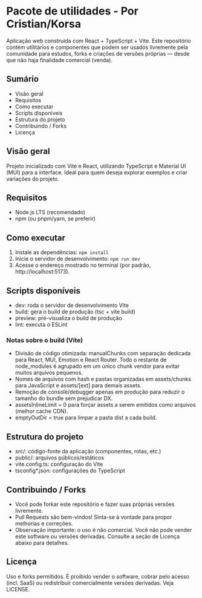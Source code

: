 # Pacote de utilidades - Por Cristian/Korsa

Aplicação web construída com React + TypeScript + Vite. Este repositório contém utilitários e componentes que podem ser usados livremente pela comunidade para estudos, forks e criações de versões próprias — desde que não haja finalidade comercial (venda).

## Sumário
- Visão geral
- Requisitos
- Como executar
- Scripts disponíveis
- Estrutura do projeto
- Contribuindo / Forks
- Licença

## Visão geral
Projeto inicializado com Vite e React, utilizando TypeScript e Material UI (MUI) para a interface. Ideal para quem deseja explorar exemplos e criar variações do projeto.

## Requisitos
- Node.js LTS (recomendado)
- npm (ou pnpm/yarn, se preferir)

## Como executar
1. Instale as dependências:
   `npm install`
2. Inicie o servidor de desenvolvimento:
   `npm run dev`
3. Acesse o endereço mostrado no terminal (por padrão, http://localhost:5173).

## Scripts disponíveis
- dev: roda o servidor de desenvolvimento Vite
- build: gera o build de produção (tsc + vite build)
- preview: pré-visualiza o build de produção
- lint: executa o ESLint

### Notas sobre o build (Vite)
- Divisão de código otimizada: manualChunks com separação dedicada para React, MUI, Emotion e React Router. Todo o restante de node_modules é agrupado em um único chunk vendor para evitar muitos arquivos pequenos.
- Nomes de arquivos com hash e pastas organizadas em assets/chunks para JavaScript e assets/[ext] para demais assets.
- Remoção de console/debugger apenas em produção para reduzir o tamanho do bundle sem prejudicar DX.
- assetsInlineLimit = 0 para forçar assets a serem emitidos como arquivos (melhor cache CDN).
- emptyOutDir = true para limpar a pasta dist a cada build.

## Estrutura do projeto
- src/: código-fonte da aplicação (componentes, rotas, etc.)
- public/: arquivos públicos/estáticos
- vite.config.ts: configuração do Vite
- tsconfig*.json: configurações do TypeScript

## Contribuindo / Forks
- Você pode forkar este repositório e fazer suas próprias versões livremente.
- Pull Requests são bem-vindos! Sinta-se à vontade para propor melhorias e correções.
- Observação importante: o uso é não comercial. Você não pode vender este software ou versões derivadas. Consulte a seção de Licença abaixo para detalhes.


## Licença
Uso e forks permitidos. É proibido vender o software, cobrar pelo acesso (incl. SaaS) ou redistribuir comercialmente versões derivadas. Veja LICENSE.
